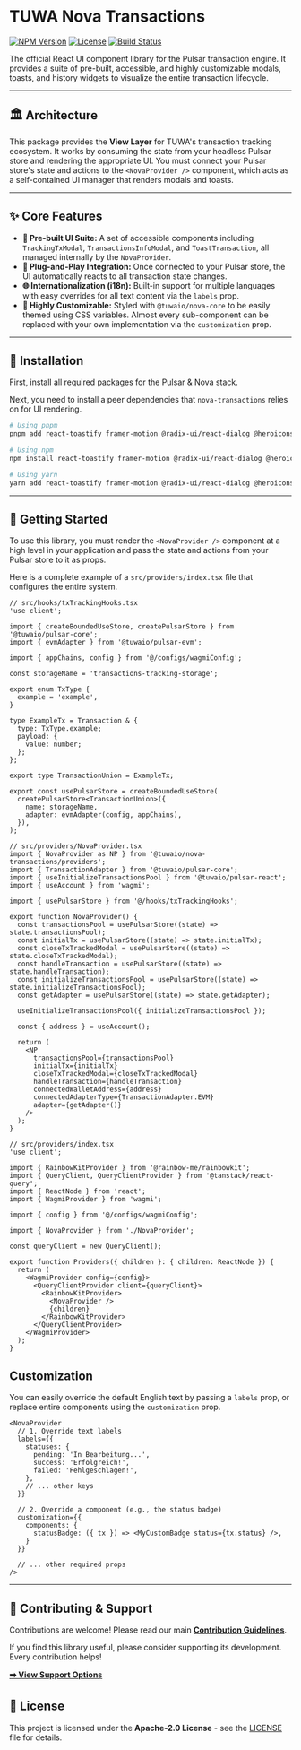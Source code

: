 # TUWA Nova Transactions

[![NPM Version](https://img.shields.io/npm/v/@tuwaio/nova-transactions.svg)](https://www.npmjs.com/package/@tuwaio/nova-transactions)
[![License](https://img.shields.io/npm/l/@tuwaio/nova-transactions.svg)](./LICENSE)
[![Build Status](https://img.shields.io/github/actions/workflow/status/TuwaIO/nova-uikit/release.yml?branch=main)](https://github.com/TuwaIO/nova-uikit/actions)

The official React UI component library for the Pulsar transaction engine. It provides a suite of pre-built, accessible, and highly customizable modals, toasts, and history widgets to visualize the entire transaction lifecycle.

---

## 🏛️ Architecture

This package provides the **View Layer** for TUWA's transaction tracking ecosystem. It works by consuming the state from your headless Pulsar store and rendering the appropriate UI. You must connect your Pulsar store's state and actions to the `<NovaProvider />` component, which acts as a self-contained UI manager that renders modals and toasts.

---

## ✨ Core Features

-   **🧩 Pre-built UI Suite:** A set of accessible components including `TrackingTxModal`, `TransactionsInfoModal`, and `ToastTransaction`, all managed internally by the `NovaProvider`.
-   **🔌 Plug-and-Play Integration:** Once connected to your Pulsar store, the UI automatically reacts to all transaction state changes.
-   **🌐 Internationalization (i18n):** Built-in support for multiple languages with easy overrides for all text content via the `labels` prop.
-   **🎨 Highly Customizable:** Styled with `@tuwaio/nova-core` to be easily themed using CSS variables. Almost every sub-component can be replaced with your own implementation via the `customization` prop.

---

## 💾 Installation

First, install all required packages for the Pulsar & Nova stack.

Next, you need to install a peer dependencies that `nova-transactions` relies on for UI rendering.

```bash
# Using pnpm
pnpm add react-toastify framer-motion @radix-ui/react-dialog @heroicons/react @bgd-labs/react-web3-icons @tuwaio/pulsar-core @tuwaio/nova-core dayjs ethereum-blockies-base64 react immer zustand clsx tailwind-merge @tuwaio/orbit-core

# Using npm
npm install react-toastify framer-motion @radix-ui/react-dialog @heroicons/react @bgd-labs/react-web3-icons @tuwaio/pulsar-core @tuwaio/nova-core dayjs ethereum-blockies-base64 react immer zustand clsx tailwind-merge @tuwaio/orbit-core

# Using yarn
yarn add react-toastify framer-motion @radix-ui/react-dialog @heroicons/react @bgd-labs/react-web3-icons @tuwaio/pulsar-core @tuwaio/nova-core dayjs ethereum-blockies-base64 react immer zustand clsx tailwind-merge @tuwaio/orbit-core
````

-----

## 🚀 Getting Started

To use this library, you must render the `<NovaProvider />` component at a high level in your application and pass the state and actions from your Pulsar store to it as props.

Here is a complete example of a `src/providers/index.tsx` file that configures the entire system.

```tsx
// src/hooks/txTrackingHooks.tsx
'use client';

import { createBoundedUseStore, createPulsarStore } from '@tuwaio/pulsar-core';
import { evmAdapter } from '@tuwaio/pulsar-evm';

import { appChains, config } from '@/configs/wagmiConfig';

const storageName = 'transactions-tracking-storage';

export enum TxType {
  example = 'example',
}

type ExampleTx = Transaction & {
  type: TxType.example;
  payload: {
    value: number;
  };
};

export type TransactionUnion = ExampleTx;

export const usePulsarStore = createBoundedUseStore(
  createPulsarStore<TransactionUnion>({
    name: storageName,
    adapter: evmAdapter(config, appChains),
  }),
);
```

```tsx
// src/providers/NovaProvider.tsx
import { NovaProvider as NP } from '@tuwaio/nova-transactions/providers';
import { TransactionAdapter } from '@tuwaio/pulsar-core';
import { useInitializeTransactionsPool } from '@tuwaio/pulsar-react';
import { useAccount } from 'wagmi';

import { usePulsarStore } from '@/hooks/txTrackingHooks';

export function NovaProvider() {
  const transactionsPool = usePulsarStore((state) => state.transactionsPool);
  const initialTx = usePulsarStore((state) => state.initialTx);
  const closeTxTrackedModal = usePulsarStore((state) => state.closeTxTrackedModal);
  const handleTransaction = usePulsarStore((state) => state.handleTransaction);
  const initializeTransactionsPool = usePulsarStore((state) => state.initializeTransactionsPool);
  const getAdapter = usePulsarStore((state) => state.getAdapter);

  useInitializeTransactionsPool({ initializeTransactionsPool });

  const { address } = useAccount();

  return (
    <NP
      transactionsPool={transactionsPool}
      initialTx={initialTx}
      closeTxTrackedModal={closeTxTrackedModal}
      handleTransaction={handleTransaction}
      connectedWalletAddress={address}
      connectedAdapterType={TransactionAdapter.EVM}
      adapter={getAdapter()}
    />
  );
}

```

```tsx
// src/providers/index.tsx
'use client';

import { RainbowKitProvider } from '@rainbow-me/rainbowkit';
import { QueryClient, QueryClientProvider } from '@tanstack/react-query';
import { ReactNode } from 'react';
import { WagmiProvider } from 'wagmi';

import { config } from '@/configs/wagmiConfig';

import { NovaProvider } from './NovaProvider';

const queryClient = new QueryClient();

export function Providers({ children }: { children: ReactNode }) {
  return (
    <WagmiProvider config={config}>
      <QueryClientProvider client={queryClient}>
        <RainbowKitProvider>
          <NovaProvider />
          {children}
        </RainbowKitProvider>
      </QueryClientProvider>
    </WagmiProvider>
  );
}
```

## Customization

You can easily override the default English text by passing a `labels` prop, or replace entire components using the `customization` prop.

```tsx
<NovaProvider
  // 1. Override text labels
  labels={{
    statuses: {
      pending: 'In Bearbeitung...',
      success: 'Erfolgreich!',
      failed: 'Fehlgeschlagen!',
    },
    // ... other keys
  }}

  // 2. Override a component (e.g., the status badge)
  customization={{
    components: {
      statusBadge: ({ tx }) => <MyCustomBadge status={tx.status} />,
    }
  }}

  // ... other required props
/>
```

-----

## 🤝 Contributing & Support

Contributions are welcome! Please read our main **[Contribution Guidelines](https://github.com/TuwaIO/workflows/blob/main/CONTRIBUTING.md)**.

If you find this library useful, please consider supporting its development. Every contribution helps!

[**➡️ View Support Options**](https://github.com/TuwaIO/workflows/blob/main/Donation.md)

## 📄 License

This project is licensed under the **Apache-2.0 License** - see the [LICENSE](./LICENSE) file for details.
